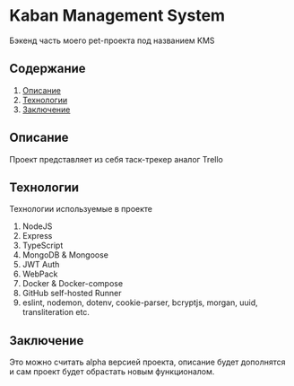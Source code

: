 # Kaban Management System

Бэкенд часть моего pet-проекта под названием KMS

## Содержание
1. [Описание](#описание)
2. [Технологии](#технологии)
3. [Заключение](#заключение)

## Описание
Проект представляет из себя таск-трекер аналог Trello

## Технологии
Технологии используемые в проекте
1. NodeJS
2. Express
3. TypeScript
4. MongoDB & Mongoose
5. JWT Auth
5. WebPack
4. Docker & Docker-compose
5. GitHub self-hosted Runner
6. eslint, nodemon, dotenv, cookie-parser, bcryptjs, morgan, uuid, transliteration etc.

## Заключение
Это можно считать alpha версией проекта, описание будет дополнятся и сам проект будет обрастать новым функционалом.